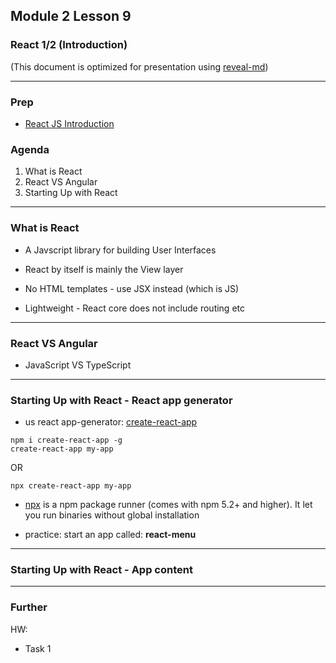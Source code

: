 ## Module 2 Lesson 9
### React 1/2 (Introduction)
(This document is optimized for presentation using [reveal-md](https://github.com/webpro/reveal-md))

---

### Prep
* [React JS Introduction](https://www.youtube.com/watch?v=UtIOMUQ7nWM)

### Agenda
1. What is React
2. React VS Angular
3. Starting Up with React

---

### What is React
* A Javscript library for building User Interfaces

* React by itself is mainly the View layer

* No HTML templates - use JSX instead (which is JS)

* Lightweight - React core does not include routing etc

---
### React VS Angular
* JavaScript VS TypeScript

---
### Starting Up with React - React app generator
* us react app-generator: [create-react-app](https://github.com/facebook/create-react-app)
```
npm i create-react-app -g
create-react-app my-app
```
OR
```
npx create-react-app my-app
```

* [npx](https://medium.com/@maybekatz/introducing-npx-an-npm-package-runner-55f7d4bd282b) is a npm package runner (comes with npm 5.2+ and higher).
It let you run binaries without global installation

* practice: start an app called: **react-menu**
---
### Starting Up with React - App content

---


### Further


HW:
* Task 1
